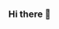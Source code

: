 ### Hi there 👋

<!--
**Tech-Knight-Danny/Tech-Knight-Danny** is a ✨ _special_ ✨ repository because its `README.md` (this file) appears on your GitHub profile.

Here are some ideas to get you started:

- 🔭 I’m currently working on Projects relevant to Automation
- 🌱 I’m currently learning ReactJS and NodeJS
- 👯 I’m looking to collaborate on any proof-of-concepts relevant to Automation of Boring, tedious and dreary tasks
- 😄 Pronouns: He / Him / His
- ⚡ Favorite Quote: "Pain is inevitable but suffering is optional"
-->
